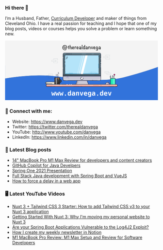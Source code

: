 ### Hi there 👋

I’m a Husband, Father, [Curriculum Developer](https://www.techelevator.com) and maker of things from Cleveland Ohio. I have a real passion for teaching and I hope that one of my blog posts, videos or courses helps you solve a problem or learn something new.

![Profile Header](./github_profile_header.png)

### 🤝 Connect with me:

- Website: https://www.danvega.dev
- Twitter: https://twitter.com/therealdanvega
- YouTube: http://www.youtube.com/danvega
- LinkedIn: https://www.linkedin.com/in/danvega

### 📝 Latest Blog posts

<!-- BLOG-POST-LIST:START -->
- [14&quot; MacBook Pro M1 Max Review for developers and content creators](https://www.danvega.dev/blog/2021/11/15/macbook-pro-m1-max-review)
- [GitHub Copilot for Java Develpers](https://www.danvega.dev/blog/2021/11/08/github-copilot-java-developers)
- [Spring One 2021 Presentation](https://www.danvega.dev/blog/2021/08/30/spring-one-2021)
- [Full Stack Java development with Spring Boot and VueJS](https://www.danvega.dev/blog/2021/01/22/full-stack-java-vue)
- [How to force a delay in a web app](https://www.danvega.dev/blog/2021/01/08/network-throttling)
<!-- BLOG-POST-LIST:END -->

### 🖥 Latest YouTube Videos

<!-- YOUTUBE:START -->
- [Nuxt 3 + Tailwind CSS 3 Starter: How to add Tailwind CSS v3 to your Nuxt 3 application](https://www.youtube.com/watch?v=0oE2r51HyF0)
- [Getting Started With Nuxt 3: Why I&#39;m moving my personal website to Nuxt 3](https://www.youtube.com/watch?v=tdOoKKXlDCQ)
- [Are your Spring Boot Applications Vulnerable to the Log4J2 Exploit?](https://www.youtube.com/watch?v=nGqVYiwu8uo)
- [How I create my weekly newsletter in Notion](https://www.youtube.com/watch?v=vvHCJdEJons)
- [M1 MacBook Pro Review: M1 Max Setup and Review for Software Developers](https://www.youtube.com/watch?v=t-hEOyUnaXQ)
<!-- YOUTUBE:END -->
